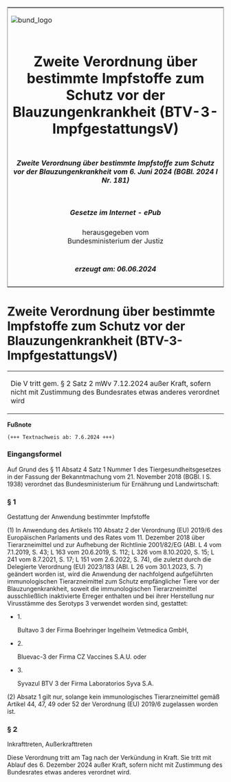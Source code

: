 <span id="DECKBLATT.html"></span>

<table border="0" frame="border" width="100%">

<tr valign="top">

<td align="left">

![bund\_logo](BfJ_2021_Web_de_de.gif)

</td>

<td align="right">

 

</td>

</tr>

<tr align="center" valign="middle">

<td colspan="2">

# Zweite Verordnung über bestimmte Impfstoffe zum Schutz vor der Blauzungenkrankheit (BTV-3-ImpfgestattungsV)

</td>

</tr>

<tr align="center" valign="middle">

<td colspan="2">

##### Zweite Verordnung über bestimmte Impfstoffe zum Schutz vor der Blauzungenkrankheit vom 6. Juni 2024 (BGBl. 2024 I Nr. 181)

</td>

</tr>

<tr align="center" valign="middle">

<td colspan="2">

  
  

##### Gesetze im Internet - ePub  
  
herausgegeben vom  
Bundesministerium der Justiz

</td>

</tr>

<tr align="center" valign="bottom">

<td colspan="2">

  
  

##### erzeugt am: 06.06.2024

</td>

</tr>

</table>

<span id="BJNR0B50A0024.html"></span>

# Zweite Verordnung über bestimmte Impfstoffe zum Schutz vor der Blauzungenkrankheit (BTV-3-ImpfgestattungsV)

<div>

<div class="jnhtml">

<table width="100%">

<colgroup>

<col width="10%">

</col>

<col width="90%">

</col>

</colgroup>

<tr>

<td class="StandkommentarAufh" colspan="2">

Die V tritt gem. § 2 Satz 2 mWv 7.12.2024 außer Kraft, sofern nicht mit
Zustimmung des Bundesrates etwas anderes verordnet wird

</div>

</div>

</td>

</tr>

</table>

</div>

</div>

<div>

  
**Fußnote**

<div class="jnhtml">

<div>

<div class="jurAbsatz">

  

    (+++ Textnachweis ab: 7.6.2024 +++) 

</div>

</div>

</div>

</div>

<span id="BJNR0B50A0024BJNE000100000.html"></span>

### Eingangsformel  

<div>

<div class="jnhtml">

<div>

<div class="jurAbsatz">

Auf Grund des § 11 Absatz 4 Satz 1 Nummer 1 des Tiergesundheitsgesetzes
in der Fassung der Bekanntmachung vom 21. November 2018 (BGBl. I S.
1938) verordnet das Bundesministerium für Ernährung und Landwirtschaft:

</div>

</div>

</div>

</div>

<span id="BJNR0B50A0024BJNE000200000.html"></span>

### § 1  
Gestattung der Anwendung bestimmter Impfstoffe

<div>

<div class="jnhtml">

<div>

<div class="jurAbsatz">

(1) In Anwendung des Artikels 110 Absatz 2 der Verordnung (EU) 2019/6
des Europäischen Parlaments und des Rates vom 11. Dezember 2018 über
Tierarzneimittel und zur Aufhebung der Richtlinie 2001/82/EG (ABl. L 4
vom 7.1.2019, S. 43; L 163 vom 20.6.2019, S. 112; L 326 vom 8.10.2020,
S. 15; L 241 vom 8.7.2021, S. 17; L 151 vom 2.6.2022, S. 74), die
zuletzt durch die Delegierte Verordnung (EU) 2023/183 (ABl. L 26 vom
30.1.2023, S. 7) geändert worden ist, wird die Anwendung der nachfolgend
aufgeführten immunologischen Tierarzneimittel zum Schutz empfänglicher
Tiere vor der Blauzungenkrankheit, soweit die immunologischen
Tierarzneimittel ausschließlich inaktivierte Erreger enthalten und bei
ihrer Herstellung nur Virusstämme des Serotyps 3 verwendet worden sind,
gestattet:

  - 1\.
    
    <div>
    
    Bultavo 3 der Firma Boehringer Ingelheim Vetmedica GmbH,
    
    </div>

  - 2\.
    
    <div>
    
    Bluevac-3 der Firma CZ Vaccines S.A.U. oder
    
    </div>

  - 3\.
    
    <div>
    
    Syvazul BTV 3 der Firma Laboratorios Syva S.A.
    
    </div>

</div>

<div class="jurAbsatz">

(2) Absatz 1 gilt nur, solange kein immunologisches Tierarzneimittel
gemäß Artikel 44, 47, 49 oder 52 der Verordnung (EU) 2019/6 zugelassen
worden ist.

</div>

</div>

</div>

</div>

<span id="BJNR0B50A0024BJNE000300000.html"></span>

### § 2  
Inkrafttreten, Außerkrafttreten

<div>

<div class="jnhtml">

<div>

<div class="jurAbsatz">

Diese Verordnung tritt am Tag nach der Verkündung in Kraft. Sie tritt
mit Ablauf des 6. Dezember 2024 außer Kraft, sofern nicht mit Zustimmung
des Bundesrates etwas anderes verordnet wird.

</div>

</div>

</div>

</div>
